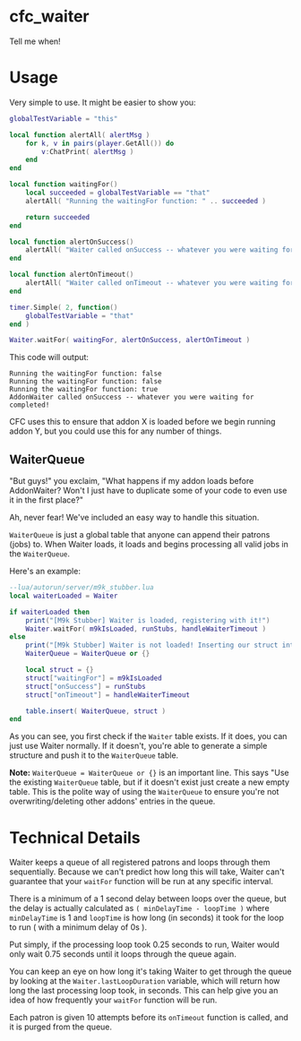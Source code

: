 # cfc_waiter
Tell me when!


# Usage
Very simple to use. It might be easier to show you:

```lua
globalTestVariable = "this"

local function alertAll( alertMsg )
    for k, v in pairs(player.GetAll()) do
        v:ChatPrint( alertMsg )
    end
end

local function waitingFor()
    local succeeded = globalTestVariable == "that"
    alertAll( "Running the waitingFor function: " .. succeeded )

    return succeeded
end

local function alertOnSuccess()
    alertAll( "Waiter called onSuccess -- whatever you were waiting for completed!" )
end

local function alertOnTimeout()
    alertAll( "Waiter called onTimeout -- whatever you were waiting for didn't complete in time!" )
end

timer.Simple( 2, function()
    globalTestVariable = "that"
end )

Waiter.waitFor( waitingFor, alertOnSuccess, alertOnTimeout )
```

This code will output:
```
Running the waitingFor function: false
Running the waitingFor function: false
Running the waitingFor function: true
AddonWaiter called onSuccess -- whatever you were waiting for completed!
```

CFC uses this to ensure that addon X is loaded before we begin running addon Y, but you could use this for any number of things.

## WaiterQueue
"But guys!" you exclaim, "What happens if my addon loads before AddonWaiter? Won't I just have to duplicate some of your code to even use it in the first place?"

Ah, never fear! We've included an easy way to handle this situation.

`WaiterQueue` is just a global table that anyone can append their patrons (jobs) to.
When Waiter loads, it loads and begins processing all valid jobs in the `WaiterQueue`.

Here's an example:

```lua
--lua/autorun/server/m9k_stubber.lua
local waiterLoaded = Waiter

if waiterLoaded then
    print("[M9k Stubber] Waiter is loaded, registering with it!")
    Waiter.waitFor( m9kIsLoaded, runStubs, handleWaiterTimeout )
else
    print("[M9k Stubber] Waiter is not loaded! Inserting our struct into the queue!")
    WaiterQueue = WaiterQueue or {}

    local struct = {}
    struct["waitingFor"] = m9kIsLoaded
    struct["onSuccess"] = runStubs
    struct["onTimeout"] = handleWaiterTimeout

    table.insert( WaiterQueue, struct )
end
```
As you can see, you first check if the `Waiter` table exists. If it does, you can just use Waiter normally. If it doesn't, you're able to generate a simple structure and push it to the `WaiterQueue` table.

**Note:** `WaiterQueue = WaiterQueue or {}` is an important line. This says "Use the existing `WaiterQueue` table, but if it doesn't exist just create a new empty table. This is the polite way of using the `WaiterQueue` to ensure you're not overwriting/deleting other addons' entries in the queue.

# Technical Details

Waiter keeps a queue of all registered patrons and loops through them sequentially. Because we can't predict how long this will take, Waiter can't guarantee that your `waitFor` function will be run at any specific interval.

There is a minimum of a 1 second delay between loops over the queue, but the delay is actually calculated as `( minDelayTime - loopTime )` where `minDelayTime` is 1 and `loopTime` is how long (in seconds) it took for the loop to run ( with a minimum delay of 0s ).

Put simply, if the processing loop took 0.25 seconds to run, Waiter would only wait 0.75 seconds until it loops through the queue again.

You can keep an eye on how long it's taking Waiter to get through the queue by looking at the `Waiter.lastLoopDuration` variable, which will return how long the last processing loop took, in seconds.
This can help give you an idea of how frequently your `waitFor` function will be run.

Each patron is given 10 attempts before its `onTimeout` function is called, and it is purged from the queue.
